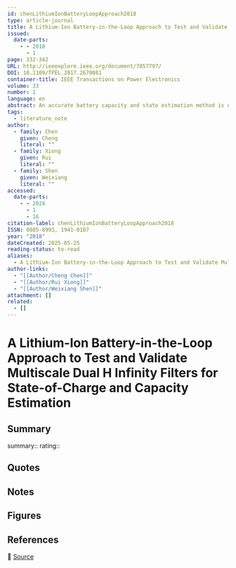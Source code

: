```yaml
---
id: chenLithiumIonBatteryLoopApproach2018
type: article-journal
title: A Lithium-Ion Battery-in-the-Loop Approach to Test and Validate Multiscale Dual H Infinity Filters for State-of-Charge and Capacity Estimation
issued:
  date-parts:
    - - 2018
      - 1
page: 332-342
URL: http://ieeexplore.ieee.org/document/7857797/
DOI: 10.1109/TPEL.2017.2670081
container-title: IEEE Transactions on Power Electronics
volume: 33
number: 1
language: en
abstract: An accurate battery capacity and state estimation method is one of the most signiﬁcant and difﬁcult techniques to ensure efﬁcient and safe operation of the batteries for electric vehicles (EVs). Since capacity and state of charge (SoC) are strongly correlated, the SoC is hardly to be accurately estimated without knowing accurate battery capacity. Thus, a multiscale dual H inﬁnity ﬁlter (HIF) has been proposed to estimate battery SoC and capacity in real time with dual timescales in response to slow-varying battery parameters and fast-varying battery state. The proposed method is ﬁrst evaluated and veriﬁed using off-line experimental data and then compared with the single/multiscale dual Kalman ﬁlters (KFs). The results show that the proposed multiscale dual HIFs has better robustness and higher estimation accuracy than the single/multiscale dual KFs. To further validate the feasibility of the proposed method for EV applications, a lithium-ion batteryin-the-loop approach is applied to verify the stability and accuracy of the SoC estimation, and it is found that the SoC estimated from the proposed method can converge to the reference value gradually and be stabilized within 2%.
tags:
  - literature_note
author:
  - family: Chen
    given: Cheng
    literal: ""
  - family: Xiong
    given: Rui
    literal: ""
  - family: Shen
    given: Weixiang
    literal: ""
accessed:
  date-parts:
    - - 2024
      - 1
      - 16
citation-label: chenLithiumIonBatteryLoopApproach2018
ISSN: 0885-8993, 1941-0107
year: "2018"
dateCreated: 2025-05-25
reading-status: to-read
aliases:
  - A Lithium-Ion Battery-in-the-Loop Approach to Test and Validate Multiscale Dual H Infinity Filters for State-of-Charge and Capacity Estimation
author-links:
  - "[[Author/Cheng Chen]]"
  - "[[Author/Rui Xiong]]"
  - "[[Author/Weixiang Shen]]"
attachment: []
related:
  - []
---
```


# A Lithium-Ion Battery-in-the-Loop Approach to Test and Validate Multiscale Dual H Infinity Filters for State-of-Charge and Capacity Estimation

## Summary
summary::
rating::

## Quotes

## Notes

## Figures

## References

🔗 [Source](http://ieeexplore.ieee.org/document/7857797/)

